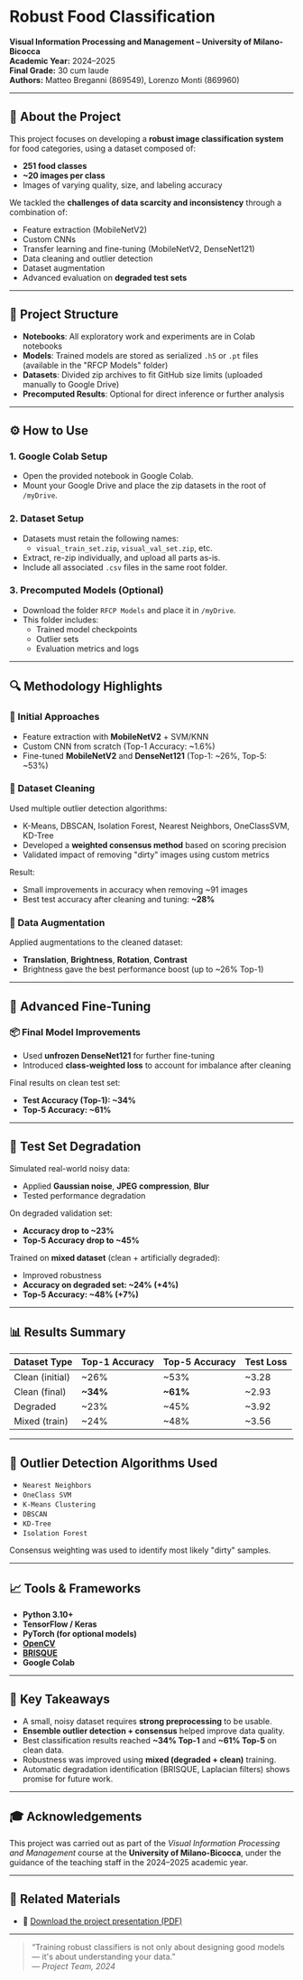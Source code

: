 # Robust Food Classification

**Visual Information Processing and Management – University of Milano-Bicocca**  
**Academic Year:** 2024–2025  
**Final Grade:** 30 cum laude  
**Authors:** Matteo Breganni (869549), Lorenzo Monti (869960)

---

## 🧠 About the Project

This project focuses on developing a **robust image classification system** for food categories, using a dataset composed of:

- **251 food classes**
- **~20 images per class**
- Images of varying quality, size, and labeling accuracy

We tackled the **challenges of data scarcity and inconsistency** through a combination of:
- Feature extraction (MobileNetV2)
- Custom CNNs
- Transfer learning and fine-tuning (MobileNetV2, DenseNet121)
- Data cleaning and outlier detection
- Dataset augmentation
- Advanced evaluation on **degraded test sets**

---

## 📁 Project Structure

- **Notebooks**: All exploratory work and experiments are in Colab notebooks
- **Models**: Trained models are stored as serialized `.h5` or `.pt` files (available in the "RFCP Models" folder)
- **Datasets**: Divided zip archives to fit GitHub size limits (uploaded manually to Google Drive)
- **Precomputed Results**: Optional for direct inference or further analysis

---

## ⚙️ How to Use

### 1. Google Colab Setup
- Open the provided notebook in Google Colab.
- Mount your Google Drive and place the zip datasets in the root of `/myDrive`.

### 2. Dataset Setup
- Datasets must retain the following names:
  - `visual_train_set.zip`, `visual_val_set.zip`, etc.
- Extract, re-zip individually, and upload all parts as-is.
- Include all associated `.csv` files in the same root folder.

### 3. Precomputed Models (Optional)
- Download the folder `RFCP Models` and place it in `/myDrive`.
- This folder includes:
  - Trained model checkpoints
  - Outlier sets
  - Evaluation metrics and logs

---

## 🔍 Methodology Highlights

### 🧪 Initial Approaches
- Feature extraction with **MobileNetV2** + SVM/KNN
- Custom CNN from scratch (Top-1 Accuracy: ~1.6%)
- Fine-tuned **MobileNetV2** and **DenseNet121** (Top-1: ~26%, Top-5: ~53%)

### 🧼 Dataset Cleaning
Used multiple outlier detection algorithms:
- K-Means, DBSCAN, Isolation Forest, Nearest Neighbors, OneClassSVM, KD-Tree
- Developed a **weighted consensus method** based on scoring precision
- Validated impact of removing "dirty" images using custom metrics

Result:
- Small improvements in accuracy when removing ~91 images
- Best test accuracy after cleaning and tuning: **~28%**

### 🔁 Data Augmentation
Applied augmentations to the cleaned dataset:
- **Translation**, **Brightness**, **Rotation**, **Contrast**
- Brightness gave the best performance boost (up to ~26% Top-1)

---

## 🧪 Advanced Fine-Tuning

### 📦 Final Model Improvements
- Used **unfrozen DenseNet121** for further fine-tuning
- Introduced **class-weighted loss** to account for imbalance after cleaning

Final results on clean test set:
- **Test Accuracy (Top-1): ~34%**
- **Top-5 Accuracy: ~61%**

---

## 🧪 Test Set Degradation

Simulated real-world noisy data:
- Applied **Gaussian noise**, **JPEG compression**, **Blur**
- Tested performance degradation

On degraded validation set:
- **Accuracy drop to ~23%**
- **Top-5 Accuracy drop to ~45%**

Trained on **mixed dataset** (clean + artificially degraded):
- Improved robustness
- **Accuracy on degraded set: ~24% (+4%)**
- **Top-5 Accuracy: ~48% (+7%)**

---

## 📊 Results Summary

| Dataset Type     | Top-1 Accuracy | Top-5 Accuracy | Test Loss |
|------------------|----------------|----------------|-----------|
| Clean (initial)  | ~26%           | ~53%           | ~3.28     |
| Clean (final)    | **~34%**       | **~61%**       | ~2.93     |
| Degraded         | ~23%           | ~45%           | ~3.92     |
| Mixed (train)    | ~24%           | ~48%           | ~3.56     |

---

## 🧪 Outlier Detection Algorithms Used

- `Nearest Neighbors`  
- `OneClass SVM`  
- `K-Means Clustering`  
- `DBSCAN`  
- `KD-Tree`  
- `Isolation Forest`

Consensus weighting was used to identify most likely "dirty" samples.

---

## 📈 Tools & Frameworks

- **Python 3.10+**
- **TensorFlow / Keras**
- **PyTorch (for optional models)**
- [**OpenCV**](https://learnopencv.com/)  
- [**BRISQUE**](https://learnopencv.com/image-quality-assessment-brisque/)  
- **Google Colab**

---

## 📌 Key Takeaways

- A small, noisy dataset requires **strong preprocessing** to be usable.
- **Ensemble outlier detection + consensus** helped improve data quality.
- Best classification results reached **~34% Top-1** and **~61% Top-5** on clean data.
- Robustness was improved using **mixed (degraded + clean)** training.
- Automatic degradation identification (BRISQUE, Laplacian filters) shows promise for future work.

---

## 🎓 Acknowledgements

This project was carried out as part of the *Visual Information Processing and Management* course at the **University of Milano-Bicocca**, under the guidance of the teaching staff in the 2024–2025 academic year.

---

## 📎 Related Materials

- 📑 [Download the project presentation (PDF)](https://github.com/LolloMagicMagia/Food-Classification-Project/blob/main/Presentazione.pdf)  

---

> “Training robust classifiers is not only about designing good models — it's about understanding your data.”  
> — *Project Team, 2024*
